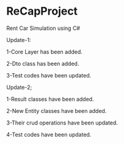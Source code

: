 # ReCapProject
Rent Car Simulation using C#

Update-1:

1-Core Layer has been added.

2-Dto class has been added.

3-Test codes have been updated.


Update-2;

1-Result classes have been added.

2-New Entity classes have been added.

3-Their crud operations have been updated.

4-Test codes have been updated.
